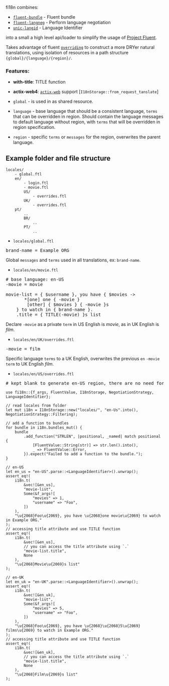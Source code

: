 fi18n combines:

* [`fluent-bundle`](https://crates.io/crates/fluent-bundle) - Fluent bundle
* [`fluent-langneg`](https://crates.io/crates/fluent-langneg) - Perform language negotiation
* [`unic-langid`](https://crates.io/crates/unic-langid) - Language Identifier

into a small a high level api/loader to simplify the usage of [Project Fluent](https://projectfluent.org/).

Takes advantage of fluent [`overriding`](fluent_bundle::FluentBundle::add_resource_overriding)
to construct a more DRYer natural translations, using isolation of resources in a
path structure `{global}/{language}/{region}/`.

### Features:
- **with-title**: TITLE function
- **actix-web4**: [`actix-web`](actix-web) support [`I18nStorage::from_request_tanslate`]


- `global` - is used in as shared resource.
- `language` - base language that should be a consistent language, `terms` that can be overridden in region.
Should contain the language messages to default language without region, with `terms` that will be overridden in region specification.
- `region` - specific `terms` or `messages` for the region, overwrites the parent language.

## Example folder and file structure

```text
locales/
    - global.ftl
    en/
        - login.ftl
        - movie.ftl
        US/
            - overrides.ftl
        UK/
            - overrides.ftl
    pt/
        ..
        BR/
            ..
        PT/
            ..
```

<!-- using <pre> as rust doc removes fluent comments -->

- `locales/global.ftl`

<pre>
brand-name = Example ORG
</pre>

Global `messages` and `terms` used in all translations, ex: `brand-name`.

- `locales/en/movie.ftl`

<pre>
# base language: en-US
-movie = movie

movie-list = { $username }, you have { $movies ->
       *[one] one { -movie }
        [other] { $movies } { -movie }s
    } to watch in { brand-name }.
    .title = { TITLE(-movie) }s list
</pre>

Declare `-movie` as a private `term` in US English is _movie_, as in UK English is _film_.

- `locales/en/UK/overrides.ftl`

<pre>
-movie = film
</pre>

Specific language `terms` to a UK English, overwrites the previous `en` `-movie` `term` to UK English _film_.


- `locales/en/US/overrides.ftl`
<pre>
# kept blank to generate en-US region, there are no need for overwrites, as the `en` languages is in en-US
</pre>


```
use fi18n::{f_args, FluentValue, I18nStorage, NegotiationStrategy, LanguageIdentifier};

// read locales from folder
let mut i18n = I18nStorage::new("locales/", "en-Us".into(), NegotiationStrategy::Filtering);

// add a function to bundles
for bundle in i18n.bundles_mut() {
    bundle
        .add_function("STRLEN", |positional, _named| match positional {
            [FluentValue::String(str)] => str.len().into(),
            _ => FluentValue::Error,
        }).expect("Failed to add a function to the bundle.");
}

// en-US
let en_us = "en-US".parse::<LanguageIdentifier>().unwrap();
assert_eq!(
    i18n.t(
        &vec![&en_us],
        "movie-list",
        Some(&f_args![
            "movies" => 1,
            "username" => "Foo",
        ])
    ),
    "\u{2068}Foo\u{2069}, you have \u{2068}one movie\u{2069} to watch in Example ORG."
);
// accessing title attribute and use TITLE function
assert_eq!(
    i18n.t(
        &vec![&en_us],
        // you can access the title attribute using `.`
        "movie-list.title",
        None
    ),
    "\u{2068}Movie\u{2069}s list"
);

// en-UK
let en_uk = "en-UK".parse::<LanguageIdentifier>().unwrap();
assert_eq!(
    i18n.t(
        &vec![&en_uk],
        "movie-list",
        Some(&f_args![
            "movies" => 5,
            "username" => "Foo",
        ])
    ),
    "\u{2068}Foo\u{2069}, you have \u{2068}\u{2068}5\u{2069} films\u{2069} to watch in Example ORG."
);
// accessing title attribute and use TITLE function
assert_eq!(
    i18n.t(
        &vec![&en_uk],
        // you can access the title attribute using `.`
        "movie-list.title",
        None
    ),
    "\u{2068}Film\u{2069}s list"
);
```
